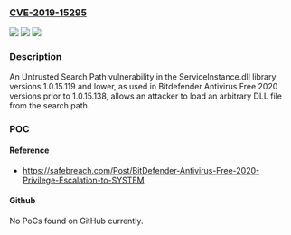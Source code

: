 ### [CVE-2019-15295](https://cve.mitre.org/cgi-bin/cvename.cgi?name=CVE-2019-15295)
![](https://img.shields.io/static/v1?label=Product&message=n%2Fa&color=blue)
![](https://img.shields.io/static/v1?label=Version&message=n%2Fa&color=blue)
![](https://img.shields.io/static/v1?label=Vulnerability&message=n%2Fa&color=brighgreen)

### Description

An Untrusted Search Path vulnerability in the ServiceInstance.dll library versions 1.0.15.119 and lower, as used in Bitdefender Antivirus Free 2020 versions prior to 1.0.15.138, allows an attacker to load an arbitrary DLL file from the search path.

### POC

#### Reference
- https://safebreach.com/Post/BitDefender-Antivirus-Free-2020-Privilege-Escalation-to-SYSTEM

#### Github
No PoCs found on GitHub currently.

